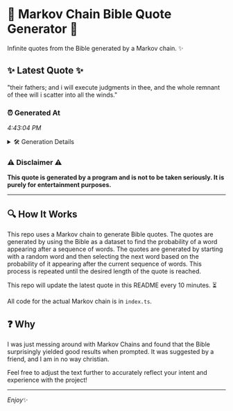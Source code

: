 # 📖 Markov Chain Bible Quote Generator 📖

Infinite quotes from the Bible generated by a Markov chain. ✨

## ✨ Latest Quote ✨
"their fathers; and i will execute judgments in thee, and the whole remnant of thee will i scatter into all the winds."

### ⏰ Generated At
*4:43:04 PM*

<details>
    <summary>🛠️ Generation Details</summary>
    <p>
        <strong>🌱 Seed:</strong> their<br>
        <strong>🔄 Iterations:</strong> 21<br>
        <strong>📜 Context History:</strong><br>[ their ]: fathers;<br>[ their, fathers; ]: and<br>[ their, fathers;, and ]: i<br>[ their, fathers;, and, i ]: will<br>[ their, fathers;, and, i, will ]: execute<br>[ their, fathers;, and, i, will, execute ]: judgments<br>[ fathers;, and, i, will, execute, judgments ]: in<br>[ and, i, will, execute, judgments, in ]: thee,<br>[ i, will, execute, judgments, in, thee, ]: and<br>[ will, execute, judgments, in, thee,, and ]: the<br>[ execute, judgments, in, thee,, and, the ]: whole<br>[ judgments, in, thee,, and, the, whole ]: remnant<br>[ in, thee,, and, the, whole, remnant ]: of<br>[ thee,, and, the, whole, remnant, of ]: thee<br>[ and, the, whole, remnant, of, thee ]: will<br>[ the, whole, remnant, of, thee, will ]: i<br>[ whole, remnant, of, thee, will, i ]: scatter<br>[ remnant, of, thee, will, i, scatter ]: into<br>[ of, thee, will, i, scatter, into ]: all<br>[ thee, will, i, scatter, into, all ]: the<br>[ will, i, scatter, into, all, the ]: winds.<br>
    </p>
</details>

### ⚠️ Disclaimer ⚠️
**This quote is generated by a program and is not to be taken seriously. It is purely for entertainment purposes.**

---

## 🔍 How It Works

This repo uses a Markov chain to generate Bible quotes. The quotes are generated by using the Bible as a dataset to find the probability of a word appearing after a sequence of words. The quotes are generated by starting with a random word and then selecting the next word based on the probability of it appearing after the current sequence of words. This process is repeated until the desired length of the quote is reached.

This repo will update the latest quote in this README every 10 minutes. ⏳

All code for the actual Markov chain is in `index.ts`.

## ❓ Why

I was just messing around with Markov Chains and found that the Bible surprisingly yielded good results when prompted. 
It was suggested by a friend, and I am in no way christian.

Feel free to adjust the text further to accurately reflect your intent and experience with the project!

---

*Enjoy*✨
